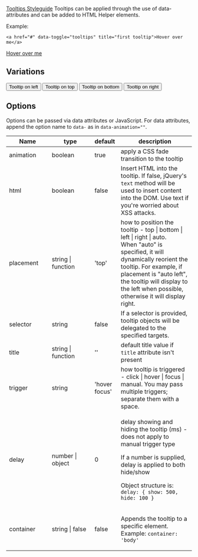 <a href="../Styleguides/Tooltips" class="btn pull-right"><i class="icon-pencil"></i> Tooltips Styleguide</a> Tooltips can be applied through the use of data-attributes and can be added to HTML Helper elements.

Example:

    <a href="#" data-toggle="tooltips" title="first tooltip">Hover over me</a>

<a href="#" data-toggle="tooltips" title="first tooltip">Hover over me</a>

## Variations

<button type="button" class="btn btn-default" data-toggle="tooltips" data-placement="left" title="" data-original-title="Tooltip on left">Tooltip on left</button> <button type="button" class="btn btn-default" data-toggle="tooltips" data-placement="top" title="" data-original-title="Tooltip on top">Tooltip on top</button> <button type="button" class="btn btn-default" data-toggle="tooltips" data-placement="bottom" title="" data-original-title="Tooltip on bottom">Tooltip on bottom</button> <button type="button" class="btn btn-default" data-toggle="tooltips" data-placement="right" title="" data-original-title="Tooltip on right">Tooltip on right</button>

## Options

Options can be passed via data attributes or JavaScript. For data attributes, append the option name to `data-` as in `data-animation=""`.
<br />
<table class="table table-bordered table-striped">
<thead>
 <tr>
   <th style="width: 100px;">Name</th>
   <th style="width: 100px;">type</th>
   <th style="width: 50px;">default</th>
   <th>description</th>
 </tr>
</thead>
<tbody>
 <tr>
   <td>animation</td>
   <td>boolean</td>
   <td>true</td>
   <td>apply a CSS fade transition to the tooltip</td>
 </tr>
 <tr>
   <td>html</td>
   <td>boolean</td>
   <td>false</td>
   <td>Insert HTML into the tooltip. If false, jQuery's <code>text</code> method will be used to insert content into the DOM. Use text if you're worried about XSS attacks.</td>
 </tr>
 <tr>
   <td>placement</td>
   <td>string | function</td>
   <td>'top'</td>
   <td>how to position the tooltip - top | bottom | left | right | auto. <br> When "auto" is specified, it will dynamically reorient the tooltip. For example, if placement is "auto left", the tooltip will display to the left when possible, otherwise it will display right.</td>
 </tr>
 <tr>
   <td>selector</td>
   <td>string</td>
   <td>false</td>
   <td>If a selector is provided, tooltip objects will be delegated to the specified targets.</td>
 </tr>
 <tr>
   <td>title</td>
   <td>string | function</td>
   <td>''</td>
   <td>default title value if <code>title</code> attribute isn't present</td>
 </tr>
 <tr>
   <td>trigger</td>
   <td>string</td>
   <td>'hover focus'</td>
   <td>how tooltip is triggered - click | hover | focus | manual. You may pass multiple triggers; separate them with a space.</td>
 </tr>
 <tr>
   <td>delay</td>
   <td>number | object</td>
   <td>0</td>
   <td>
    <p>delay showing and hiding the tooltip (ms) - does not apply to manual trigger type</p>
    <p>If a number is supplied, delay is applied to both hide/show</p>
    <p>Object structure is: <code>delay: { show: 500, hide: 100 }</code></p>
   </td>
 </tr>
 <tr>
   <td>container</td>
   <td>string | false</td>
   <td>false</td>
   <td>
    <p>Appends the tooltip to a specific element. Example: <code>container: 'body'</code></p>
   </td>
 </tr>
</tbody>
</table>
